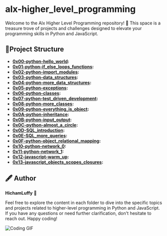 # alx-higher_level_programming

Welcome to the Alx Higher Level Programming repository! 🚀 This space is a treasure trove of projects and challenges designed to elevate your programming skills in Python and JavaScript.


## 📂Project Structure


- **[0x00-python-hello_world](./0x00-python-hello_world):** 
- **[0x01-python-if_else_loops_functions](./0x01-python-if_else_loops_functions):**
- **[0x02-python-import_modules](./0x02-python-import_modules):**
- **[0x03-python-data_structures](./0x03-python-data_structures):** 
- **[0x04-python-more_data_structures](./0x04-python-more_data_structures):** 
- **[0x05-python-exceptions](./0x05-python-exceptions):** 
- **[0x06-python-classes](./0x06-python-classes):**
- **[0x07-python-test_driven_development](./0x07-python-test_driven_development):** 
- **[0x08-python-more_classes](./0x08-python-more_classes):** 
- **[0x09-python-everything_is_object](./0x09-python-everything_is_object):**
- **[0x0A-python-inheritance](./0x0A-python-inheritance):** 
- **[0x0B-python-input_output](./0x0B-python-input_output):** 
- **[0x0C-python-almost_a_circle](./0x0C-python-almost_a_circle):**
- **[0x0D-SQL_introduction](./0x0D-SQL_introduction):** 
- **[0x0E-SQL_more_queries](./0x0E-SQL_more_queries):** 
- **[0x0F-python-object_relational_mapping](./0x0F-python-object_relational_mapping):** 
- **[0x10-python-network_0](./0x10-python-network_0):**
- **[0x11-python-network_1](./0x11-python-network_1):**
- **[0x12-javascript-warm_up](./0x12-javascript-warm_up):**
- **[0x13-javascript_objects_scopes_closures](./0x13-javascript_objects_scopes_closures):** 
## 🖋️ Author

**HichamLuffy** 🎩

Feel free to explore the content in each folder to dive into the specific topics and projects related to higher-level programming in Python and JavaScript. If you have any questions or need further clarification, don't hesitate to reach out. Happy coding!

![Coding GIF](https://media.giphy.com/media/ZVik7pBtu9dNS/giphy.gif)
